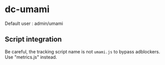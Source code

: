 # dc-umami

Default user : admin/umami

## Script integration
Be careful, the tracking script name is not `umami.js` to bypass adblockers. Use "metrics.js" instead.

```html
